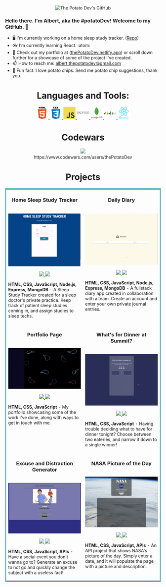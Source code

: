 <div align="center"><img src="https://i.imgur.com/ppO4FP6.png" alt="The Potato Dev's GitHub" align="center"></div>

### Hello there. I'm Albert, aka the #potatoDev! Welcome to my GitHub. 👋

<!--
**thePotatoDev-git/thePotatoDev-git** is a ✨ _special_ ✨ repository because its `README.md` (this file) appears on your GitHub profile.

Here are some ideas to get you started: -->

- 🖥️ I'm currently working on a home sleep study tracker. ([Repo](https://github.com/thePotatoDev-git/sleep-study-tracker))
- 👓 I’m currently learning React. :atom:
- 📂 Check out my portfolio at ([thePotatoDev.netlify.app](https://thepotatodev.netlify.app/)) or scroll down further for a showcase of some of the project I've created.
- 📫 How to reach me: albert.thepotatodev@gmail.com
- 🥔 Fun fact: I love potato chips. Send me potato chip suggestions, thank you.

<h1 align="center">Languages and Tools:</h1>
<p align="center"> <a href="https://www.w3.org/html/" target="_blank" rel="noreferrer"> <img src="https://raw.githubusercontent.com/devicons/devicon/master/icons/html5/html5-original-wordmark.svg" alt="html5" width="40" height="40"/> <a href="https://www.w3schools.com/css/" target="_blank" rel="noreferrer"> <img src="https://raw.githubusercontent.com/devicons/devicon/master/icons/css3/css3-original-wordmark.svg" alt="css3" width="40" height="40"/> </a> <a href="https://developer.mozilla.org/en-US/docs/Web/JavaScript" target="_blank" rel="noreferrer"> <img src="https://raw.githubusercontent.com/devicons/devicon/master/icons/javascript/javascript-original.svg" alt="javascript" width="40" height="40"/> </a> <a href="https://expressjs.com" target="_blank" rel="noreferrer"> <img src="https://raw.githubusercontent.com/devicons/devicon/master/icons/express/express-original-wordmark.svg" alt="express" width="40" height="40"/> </a>  </a>  <a href="https://www.mongodb.com/" target="_blank" rel="noreferrer"> <img src="https://raw.githubusercontent.com/devicons/devicon/master/icons/mongodb/mongodb-original-wordmark.svg" alt="mongodb" width="40" height="40"/> </a> <a href="https://nodejs.org" target="_blank" rel="noreferrer"> <img src="https://raw.githubusercontent.com/devicons/devicon/master/icons/nodejs/nodejs-original-wordmark.svg" alt="nodejs" width="40" height="40"/> </a> <a href="https://reactjs.org/" target="_blank" rel="noreferrer"> <img src="https://raw.githubusercontent.com/devicons/devicon/master/icons/react/react-original-wordmark.svg" alt="react" width="40" height="40"/> </a> </p>

<h1 align="center">Codewars</h1>
<div align="center"><img src="https://www.codewars.com/users/thePotatoDev/badges/large"></div>
<div align="center">https://www.codewars.com/users/thePotatoDev</div>

<h1 align="center">Projects</h1>
<table bordercolor="#66b2b2">
  
  <tr>
  <td width="50%" valign="top">
      <h3 align="center">Home Sleep Study Tracker</h3>
        <br />
        <a target="_blank" href="https://hst-tracker.herokuapp.com/">
          <img src="images/hsttracker.gif" width="100%" alt="HST tracker gif"/>
        </a>
        <br />
        <p align="center">
          
  <a href="https://github.com/thePotatoDev-git/sleep-study-tracker" target="_blank">
    <img src="https://img.shields.io/static/v1?label=|&message=REPO&color=23555f&style=plastic&logo=github&logo-color=white"/>
  </a>
  <a href="https://hst-tracker.herokuapp.com/" target="_blank">
    <img src="https://img.shields.io/static/v1?label=|&message=WEBSITE&color=cdf998&style=plastic&logo=wordpress&logo-color=white"/>
  </a>
      </p>
        <p><strong>HTML, CSS, JavaScript, Node.js, Express, MongoDB</strong> - A Sleep Study Tracker created for a sleep doctor's private practice. Keep track of patient sleep studies coming in, and assign studies to sleep techs.</p>
    </td>
    <td width="50%" valign="top">
      <h3 align="center">Daily Diary</h3>
        <br />
        <a target="_blank" href="https://dailydiary-100devs.herokuapp.com/">
          <img src="images/dailydiary.gif" width="100%" alt="Daily Diary app gif"/>
        </a>
        <br />
        <p align="center">
          
  <a href="https://github.com/thePotatoDev-git/Daily_Diary" target="_blank">
    <img src="https://img.shields.io/static/v1?label=|&message=REPO&color=23555f&style=plastic&logo=github&logo-color=white"/>
  </a>
  <a href="https://dailydiary-100devs.herokuapp.com/" target="_blank">
    <img src="https://img.shields.io/static/v1?label=|&message=WEBSITE&color=cdf998&style=plastic&logo=wordpress&logo-color=white"/>
  </a>
      </p>
        <p><strong>HTML, CSS, JavaScript, Node.js, Express, MongoDB</strong> - A fullstack diary app created in collaboration with a team. Create an account and enter your own private journal entries.</p>
    </td>
    
  </tr>
  
  <tr>
  <td width="50%" valign="top">
      <h3 align="center">Portfolio Page</h3>
        <br />
        <a target="_blank" href="https://thepotatodev.netlify.app/">
            <img src="images/portfoliogif.gif" width="100%" alt="Portfolio page"/>
        </a>
        <br />
        <p align="center">
   <a href="https://github.com/thePotatoDev-git/potatoDev-portfolio" target="_blank">
    <img src="https://img.shields.io/static/v1?label=|&message=REPO&color=23555f&style=plastic&logo=github&logo-color=white"/>
  </a>       
  <a href="https://thepotatodev.netlify.app/" target="_blank">
    <img src="https://img.shields.io/static/v1?label=|&message=WEBSITE&color=cdf998&style=plastic&logo=wordpress&logo-color=white"/>
  </a>
      </p>
        <p><strong>HTML, CSS, JavaScript</strong> - My portfolio showcasing some of the work I've done, along with ways to get in touch with me.</p>
    </td>
    <td width="50%" valign="top">
      <h3 align="center">What's for Dinner at Summit?</h3>
      <br />
        <a target="_blank" href="https://dinneratsummit.netlify.app/">
          <img src="images/dinnerapp.gif" width="100%" alt="Dinner Picker gif"/>
        </a>
      <br />
        <p align="center">
  <a href="https://github.com/thePotatoDev-git/whats-for-dinner-at-summit" target="_blank">
    <img src="https://img.shields.io/static/v1?label=|&message=REPO&color=23555f&style=plastic&logo=github&logo-color=white"/>
  </a>
  <a href="https://dinneratsummit.netlify.app/" target="_blank">
    <img src="https://img.shields.io/static/v1?label=|&message=WEBSITE&color=cdf998&style=plastic&logo=wordpress&logo-color=white"/>
  </a>
      </p>
        <p><strong>HTML, CSS, JavaScript</strong> - Having trouble deciding what to have for dinner tonight? Choose between two eateries, and narrow it down to a single winner!</p>
    </td>
  </tr>
  
  <tr>
    <td width="50%" valign="top">
      <h3 align="center">Excuse and Distraction Generator</h3>
        <br />
        <a target="_blank" href="https://thepotatodev-git.github.io/Excuse-and-Distraction-Generator/">
          <img src="images/excusegif.gif" width="100%" alt="Excuse generator app"/>
        </a>
        <br />
        <p align="center">
          
  <a href="https://github.com/thePotatoDev-git/Excuse-and-Distraction-Generator" target="_blank">
    <img src="https://img.shields.io/static/v1?label=|&message=REPO&color=23555f&style=plastic&logo=github&logo-color=white"/>
  </a>
  <a href="https://thepotatodev-git.github.io/Excuse-and-Distraction-Generator/" target="_blank">
    <img src="https://img.shields.io/static/v1?label=|&message=WEBSITE&color=cdf998&style=plastic&logo=wordpress&logo-color=white"/>
  </a>
      </p>
        <p><strong>HTML, CSS, JavaScript, APIs</strong> - Have a social event you don't wanna go to? Generate an excuse to not go and quickly change the subject with a useless fact!</p>
    </td>
    <td width="50%" valign="top">
      <h3 align="center">NASA Picture of the Day</h3>
        <br />
      <a target="_blank" href="https://thepotatodev-git.github.io/NASA-Pic-of-the-Day/">
            <img src="images/nasagif.gif" width="100%"  alt="NASA photo app"/>
        </a>
        <br />
        <p align="center">
          
  <a href="https://github.com/thePotatoDev-git/NASA-Pic-of-the-Day" target="_blank">
    <img src="https://img.shields.io/static/v1?label=|&message=REPO&color=23555f&style=plastic&logo=github&logo-color=white"/>
  </a>
  <a href="https://thepotatodev-git.github.io/NASA-Pic-of-the-Day/" target="_blank">
    <img src="https://img.shields.io/static/v1?label=|&message=WEBSITE&color=cdf998&style=plastic&logo=wordpress&logo-color=white"/>
  </a>
      </p>
        <p><strong>HTML, CSS, JavaScript, APIs</strong> - An API project that shows NASA's picture of the day. Simply enter a date, and it will populate the page with a picture and description.</p>
    </td>
  </tr>
</table>
            


